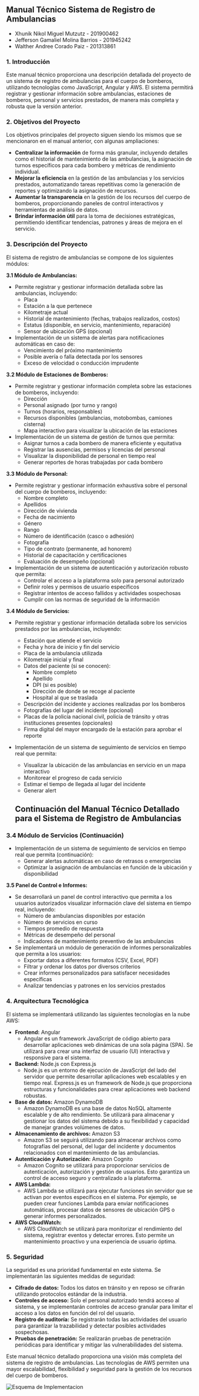 ## Manual Técnico Sistema de Registro de Ambulancias

- Xhunik Nikol Miguel Mutzutz - 201900462
- Jefferson Gamaliel Molina Barrios - 201945242
- Walther Andree Corado Paiz - 201313861

### 1. Introducción

Este manual técnico proporciona una descripción detallada del proyecto de un sistema de registro de ambulancias para el cuerpo de bomberos, utilizando tecnologías como JavaScript, Angular y AWS. El sistema permitirá registrar y gestionar información sobre ambulancias, estaciones de bomberos, personal y servicios prestados, de manera más completa y robusta que la versión anterior.

### 2. Objetivos del Proyecto

Los objetivos principales del proyecto siguen siendo los mismos que se mencionaron en el manual anterior, con algunas ampliaciones:

* **Centralizar la información** de forma más granular, incluyendo detalles como el historial de mantenimiento de las ambulancias, la asignación de turnos específicos para cada bombero y métricas de rendimiento individual.
* **Mejorar la eficiencia** en la gestión de las ambulancias y los servicios prestados, automatizando tareas repetitivas como la generación de reportes y optimizando la asignación de recursos.
* **Aumentar la transparencia** en la gestión de los recursos del cuerpo de bomberos, proporcionando paneles de control interactivos y herramientas de análisis de datos.
* **Brindar información útil** para la toma de decisiones estratégicas, permitiendo identificar tendencias, patrones y áreas de mejora en el servicio.

### 3. Descripción del Proyecto

El sistema de registro de ambulancias se compone de los siguientes módulos:

**3.1 Módulo de Ambulancias:**

* Permite registrar y gestionar información detallada sobre las ambulancias, incluyendo:
    * Placa
    * Estación a la que pertenece
    * Kilometraje actual
    * Historial de mantenimiento (fechas, trabajos realizados, costos)
    * Estatus (disponible, en servicio, mantenimiento, reparación)
    * Sensor de ubicación GPS (opcional)
* Implementación de un sistema de alertas para notificaciones automáticas en caso de:
    * Vencimiento del próximo mantenimiento
    * Posible avería o falla detectada por los sensores
    * Exceso de velocidad o conducción imprudente

**3.2 Módulo de Estaciones de Bomberos:**

* Permite registrar y gestionar información completa sobre las estaciones de bomberos, incluyendo:
    * Dirección
    * Personal asignado (por turno y rango)
    * Turnos (horarios, responsables)
    * Recursos disponibles (ambulancias, motobombas, camiones cisterna)
    * Mapa interactivo para visualizar la ubicación de las estaciones
* Implementación de un sistema de gestión de turnos que permita:
    * Asignar turnos a cada bombero de manera eficiente y equitativa
    * Registrar las ausencias, permisos y licencias del personal
    * Visualizar la disponibilidad de personal en tiempo real
    * Generar reportes de horas trabajadas por cada bombero

**3.3 Módulo de Personal:**

* Permite registrar y gestionar información exhaustiva sobre el personal del cuerpo de bomberos, incluyendo:
    * Nombre completo
    * Apellidos
    * Dirección de vivienda
    * Fecha de nacimiento
    * Género
    * Rango
    * Número de identificación (casco o adhesión)
    * Fotografía
    * Tipo de contrato (permanente, ad honorem)
    * Historial de capacitación y certificaciones
    * Evaluación de desempeño (opcional)
* Implementación de un sistema de autenticación y autorización robusto que permita:
    * Controlar el acceso a la plataforma solo para personal autorizado
    * Definir roles y permisos de usuario específicos
    * Registrar intentos de acceso fallidos y actividades sospechosas
    * Cumplir con las normas de seguridad de la información

**3.4 Módulo de Servicios:**

* Permite registrar y gestionar información detallada sobre los servicios prestados por las ambulancias, incluyendo:
    * Estación que atiende el servicio
    * Fecha y hora de inicio y fin del servicio
    * Placa de la ambulancia utilizada
    * Kilometraje inicial y final
    * Datos del paciente (si se conocen):
        * Nombre completo
        * Apellido
        * DPI (si es posible)
        * Dirección de donde se recoge al paciente
        * Hospital al que se traslada
    * Descripción del incidente y acciones realizadas por los bomberos
    * Fotografías del lugar del incidente (opcional)
    * Placas de la policía nacional civil, policía de tránsito y otras instituciones presentes (opcionales)
    * Firma digital del mayor encargado de la estación para aprobar el reporte
* Implementación de un sistema de seguimiento de servicios en tiempo real que permita:
    * Visualizar la ubicación de las ambulancias en servicio en un mapa interactivo
    * Monitorear el progreso de cada servicio
    * Estimar el tiempo de llegada al lugar del incidente
    * Generar alert

    ## Continuación del Manual Técnico Detallado para el Sistema de Registro de Ambulancias

### 3.4 Módulo de Servicios (Continuación)

* Implementación de un sistema de seguimiento de servicios en tiempo real que permita (continuación):
    * Generar alertas automáticas en caso de retrasos o emergencias
    * Optimizar la asignación de ambulancias en función de la ubicación y disponibilidad

**3.5 Panel de Control e Informes:**

* Se desarrollará un panel de control interactivo que permita a los usuarios autorizados visualizar información clave del sistema en tiempo real, incluyendo:
    * Número de ambulancias disponibles por estación
    * Número de servicios en curso
    * Tiempos promedio de respuesta
    * Métricas de desempeño del personal
    * Indicadores de mantenimiento preventivo de las ambulancias
* Se implementará un módulo de generación de informes personalizables que permita a los usuarios:
    * Exportar datos a diferentes formatos (CSV, Excel, PDF)
    * Filtrar y ordenar los datos por diversos criterios
    * Crear informes personalizados para satisfacer necesidades específicas
    * Analizar tendencias y patrones en los servicios prestados

### 4. Arquitectura Tecnológica

El sistema se implementará utilizando las siguientes tecnologías en la nube AWS:

* **Frontend:** Angular
    * Angular es un framework JavaScript de código abierto para desarrollar aplicaciones web dinámicas de una sola página (SPA). Se utilizará para crear una interfaz de usuario (UI) interactiva y responsive para el sistema.
* **Backend:** Node.js con Express.js
    * Node.js es un entorno de ejecución de JavaScript del lado del servidor que permite desarrollar aplicaciones web escalables y en tiempo real. Express.js es un framework de Node.js que proporciona estructuras y funcionalidades para crear aplicaciones web backend robustas.
* **Base de datos:** Amazon DynamoDB
    * Amazon DynamoDB es una base de datos NoSQL altamente escalable y de alto rendimiento. Se utilizará para almacenar y gestionar los datos del sistema debido a su flexibilidad y capacidad de manejar grandes volúmenes de datos.
* **Almacenamiento de archivos:** Amazon S3
    * Amazon S3 se seguirá utilizando para almacenar archivos como fotografías del personal, del lugar del incidente y documentos relacionados con el mantenimiento de las ambulancias.
* **Autenticación y Autorización:** Amazon Cognito
    * Amazon Cognito se utilizará para proporcionar servicios de autenticación, autorización y gestión de usuarios. Esto garantiza un control de acceso seguro y centralizado a la plataforma.
* **AWS Lambda:**
    * AWS Lambda se utilizará para ejecutar funciones sin servidor que se activan por eventos específicos en el sistema. Por ejemplo, se pueden crear funciones Lambda para enviar notificaciones automáticas, procesar datos de sensores de ubicación GPS o generar informes personalizados.
* **AWS CloudWatch:**
    * AWS CloudWatch se utilizará para monitorizar el rendimiento del sistema, registrar eventos y detectar errores. Esto permite un mantenimiento proactivo y una experiencia de usuario óptima.

### 5. Seguridad

La seguridad es una prioridad fundamental en este sistema. Se implementarán las siguientes medidas de seguridad:

* **Cifrado de datos:** Todos los datos en tránsito y en reposo se cifrarán utilizando protocolos estándar de la industria.
* **Controles de acceso:** Solo el personal autorizado tendrá acceso al sistema, y se implementarán controles de acceso granular para limitar el acceso a los datos en función del rol del usuario.
* **Registro de auditoría:** Se registrarán todas las actividades del usuario para garantizar la trazabilidad y detectar posibles actividades sospechosas.
* **Pruebas de penetración:** Se realizarán pruebas de penetración periódicas para identificar y mitigar las vulnerabilidades del sistema.

Este manual técnico detallado proporciona una visión más completa del sistema de registro de ambulancias.  Las tecnologías de AWS permiten una mayor escalabilidad, flexibilidad y seguridad para la gestión de los recursos del cuerpo de bomberos.

![Esquema de Implementacion](imgInfra.jpeg)
